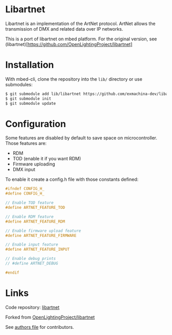 Libartnet
=========

Libartnet is an implementation of the ArtNet protocol. ArtNet allows the
transmission of DMX and related data over IP networks.

This is a port of libartnet on mbed platform. For the original version, see (libartnet)[https://github.com/OpenLightingProject/libartnet]

# Installation

With mbed-cli, clone the repository into the `lib/` directory or use submodules:

```sh
$ git submodule add lib/libartnet https://github.com/exmachina-dev/libartnet
$ git submodule init
$ git submodule update
```

# Configuration

Some features are disabled by default to save space on microcontroller. Those features are:
- RDM
- TOD (enable it if you want RDM)
- Firmware uploading
- DMX input

To enable it create a config.h file with those constants defined:

```cpp
#ifndef CONFIG_H_
#define CONFIG_H_

// Enable TOD feature
#define ARTNET_FEATURE_TOD

// Enable RDM feature
#define ARTNET_FEATURE_RDM

// Enable firmware upload feature
#define ARTNET_FEATURE_FIRMWARE

// Enable input feature
#define ARTNET_FEATURE_INPUT

// Enable debug prints
// #define ARTNET_DEBUG

#endif
```

# Links

Code repository: [libartnet](https://github.com/exmachina-dev/libartnet)

Forked from [OpenLightingProject/libartnet](https://github.com/OpenLightingProject/libartnet)

See [authors file](AUTHORS) for contributors.

